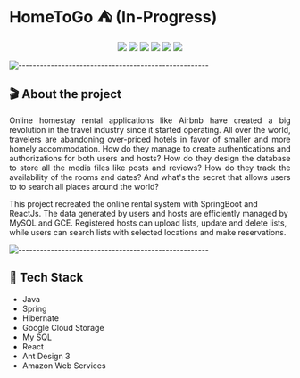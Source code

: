 # HomeToGo :tent: (In-Progress)

<p align="center">
<img src="https://img.shields.io/badge/Backend-%20Java | Spring %20-F6922B.svg">
<img src="https://img.shields.io/badge/Frontend-%20 React | AntDesign%20-43dcf2.svg">
<img src="https://img.shields.io/badge/Framework-Spring | Hibernate %20-ec63a8.svg">
<img src="https://img.shields.io/badge/Database-%20 GCS | SQL %20-3de540.svg">
<img src="https://img.shields.io/badge/Deployment-%20AWS EC2%20-DDC7FC.svg">
<img src="https://img.shields.io/badge/Platform-%20Fullstack Web%20-F6F063.svg">
</p>

![-----------------------------------------------------](https://raw.githubusercontent.com/andreasbm/readme/master/assets/lines/rainbow.png)

## 🎬 About the project
<p align="justify"> 
  Online homestay rental applications like Airbnb have created a big revolution in the travel industry since it started operating. All over the world, travelers are abandoning over-priced hotels in favor of smaller and more homely accommodation. How do they manage to create authentications and authorizations for both users and hosts? How do they design the database to store all the media files like posts and reviews? How do they track the availability of the rooms and dates? And what's the secret that allows users to to search all places around the world?
   
This project recreated the online rental system with SpringBoot and ReactJs. The data generated by users and hosts are efficiently managed by MySQL and GCE. Registered hosts can upload lists, update and delete lists, while users can search lists with selected locations and make reservations.

</p>

![-----------------------------------------------------](https://raw.githubusercontent.com/andreasbm/readme/master/assets/lines/rainbow.png)
<!-- 
## :film_strip: Project Demo
<p align="center">

</p>> -->

## 🤖 Tech Stack

* Java
* Spring
* Hibernate
* Google Cloud Storage
* My SQL
* React
* Ant Design 3
* Amazon Web Services
